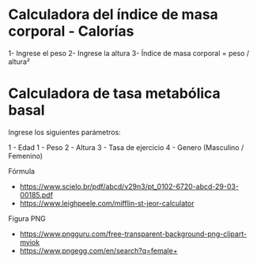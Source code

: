 # Calculadora del índice de masa corporal - Calorías

1- Ingrese el peso
2- Ingrese la altura
3- Índice de masa corporal = peso / altura²

# Calculadora de tasa metabólica basal

Ingrese los siguientes parámetros:

1 - Edad
1 - Peso
2 - Altura
3 - Tasa de ejercicio
4 - Genero (Masculino / Femenino)

Fórmula

- https://www.scielo.br/pdf/abcd/v29n3/pt_0102-6720-abcd-29-03-00185.pdf
- https://www.leighpeele.com/mifflin-st-jeor-calculator

Figura PNG

- https://www.pngguru.com/free-transparent-background-png-clipart-mviok
- https://www.pngegg.com/en/search?q=female+
